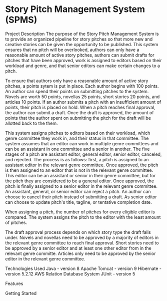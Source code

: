 # Story Pitch Management System (SPMS)

Project Description
The purpose of the Story Pitch Management System is to provide an organized pipeline for story pitches so that more new and creative stories can be given the opportunity to be published. This system ensures that no pitch will be overlooked, authors can only have a reasonable amount of active story pitches, authors can submit drafts for pitches that have been approved, work is assigned to editors based on their workload and genre, and that senior editors can make certain changes to a pitch.

To ensure that authors only have a reasonable amount of active story pitches, a points sytem is put in place. Each author begins with 100 points. An author can spend their points on submitting pitches to the system. Novels are worth 50 points, novellas 25 points, short stories 20 points, and articles 10 points. If an author submits a pitch with an insufficient amount of points, their pitch is placed on hold. When a pitch reaches final approval, the author can submit a draft. Once the draft is approved, the amount of points that the author spent on submitting the pitch for the draft will be allotted back to the them.

This system assigns pitches to editors based on their workload, which genre committee they work in, and their status in that committee. The system assumes that an editor can work in multiple genre committees and can be an assistant in one committee and a senior in another. The five stages of a pitch are assistant editor, general editor, senior editor, canceled, and rejected. The process is as follows: first, a pitch is assigned to an assistant editor in the relevant genre committee. Once approved, the pitch is then assigned to an editor that is not in the relevant genre committee. This editor can be an assistant or senior in their genre committee, but for the pitch they are considered to be a general editor. Once approved, the pitch is finally assigned to a senior editor in the relevant genre committee. An assistant, general, or senior editor can reject a pitch. An author can choose to cancel their pitch instead of submitting a draft. As senior editor can choose to update pitch's title, tagline, or tentative completion date.

When assigning a pitch, the number of pitches for every eligible editor is compared. The system assigns the pitch to the editor with the least amount of pitches.

The draft approval process depends on which story type the draft falls under. Novels and novellas need to be approved by a majority of editors in the relevant genre committee to reach final approval. Short stories need to be approved by a senior editor and at least one other editor from in the relevant genre committe. Articles only need to be approved by the senior editor in the relevant genre committee. 


Technologies Used
Java - version 8
Apache Tomcat - version 9 
Hibernate - version 5.2.12
AWS Relation Database System
JUnit - version 5


Features

Getting Started

